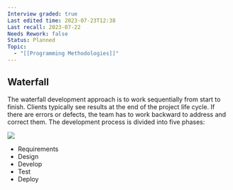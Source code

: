 ```yaml
---
Interview graded: true
Last edited time: 2023-07-23T12:38
Last recall: 2023-07-22
Needs Rework: false
Status: Planned
Topic:
  - "[[Programming Methodologies]]"
---
```

## **Waterfall**

The waterfall development approach is to work sequentially from start to finish. Clients typically see results at the end of the project life cycle. If there are errors or defects, the team has to work backward to address and correct them. The development process is divided into five phases:

[![](https://elearn.epam.com/assets/courseware/v1/cc00b5e12752db0727d063732e0d44cf/asset-v1:EPAM+EngX_B+0921+type@asset+block/Agile_Fundamentals_waterfall_scheme.svg)](https://elearn.epam.com/assets/courseware/v1/cc00b5e12752db0727d063732e0d44cf/asset-v1:EPAM+EngX_B+0921+type@asset+block/Agile_Fundamentals_waterfall_scheme.svg)

- Requirements
- Design
- Develop
- Test
- Deploy